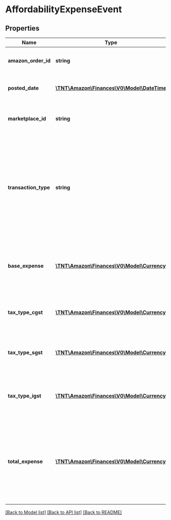 # AffordabilityExpenseEvent

## Properties
Name | Type | Description | Notes
------------ | ------------- | ------------- | -------------
**amazon_order_id** | **string** | An Amazon-defined identifier for an order. | [optional] 
**posted_date** | [**\TNT\Amazon\Finances\V0\Model\\DateTime**](\DateTime.md) | The date and time when the financial event was created. | [optional] 
**marketplace_id** | **string** | An encrypted, Amazon-defined marketplace identifier. | [optional] 
**transaction_type** | **string** | Indicates the type of transaction.   Possible values:  * Charge - For an affordability promotion expense.  * Refund - For an affordability promotion expense reversal. | [optional] 
**base_expense** | [**\TNT\Amazon\Finances\V0\Model\Currency**](Currency.md) | The amount charged for clicks incurred under the Sponsored Products program. | [optional] 
**tax_type_cgst** | [**\TNT\Amazon\Finances\V0\Model\Currency**](Currency.md) | Central Goods and Service Tax, charged and collected by the central government. | 
**tax_type_sgst** | [**\TNT\Amazon\Finances\V0\Model\Currency**](Currency.md) | State Goods and Service Tax, charged and collected by the state government. | 
**tax_type_igst** | [**\TNT\Amazon\Finances\V0\Model\Currency**](Currency.md) | Integrated Goods and Service Tax, charged and collected by the central government. | 
**total_expense** | [**\TNT\Amazon\Finances\V0\Model\Currency**](Currency.md) | The total amount charged to the seller. TotalExpense &#x3D; BaseExpense + TaxTypeIGST + TaxTypeCGST + TaxTypeSGST. | [optional] 

[[Back to Model list]](../README.md#documentation-for-models) [[Back to API list]](../README.md#documentation-for-api-endpoints) [[Back to README]](../README.md)


